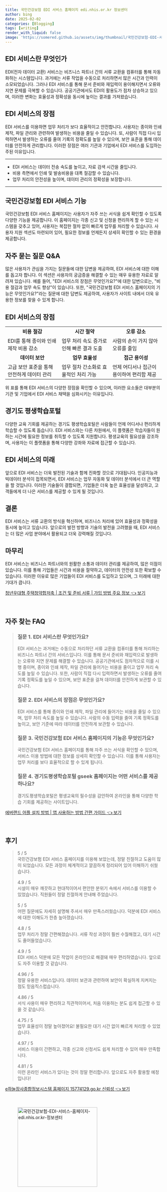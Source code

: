 ```yaml
---
title: 국민건강보험 EDI 서비스 홈페이지 edi.nhis.or.kr 정보센터
author: bing
date: 2025-02-02
categories: [Blogging]
tags: [writing]
render_with_liquid: false
image: 'https://somered.github.io/assets/img/thumbnail/국민건강보험-EDI-서비스-홈페이지-edi.nhis.or.kr-정보센터.webp'
---
```



<h2 id='EDI_서비스란_무엇인가'>EDI 서비스란 무엇인가</h2>

<p>EDI(전자 데이터 교환) 서비스는 비즈니스 파트너 간의 서류 교환을 컴퓨터를 통해 자동화하는 시스템입니다. 과거에는 서류 작업을 수동으로 처리하면서 많은 시간과 인력이 소모되었습니다. 그러나 EDI 서비스를 통해 문서 준비와 재입력이 용이해지면서 오류와 지연 문제를 극복할 수 있습니다. 공공기관에서도 EDI의 활용도가 점차 상승하고 있으며, 이러한 변화는 효율성과 정확성을 동시에 높이는 결과를 가져왔습니다.</p>

<h2 id='EDI_서비스의_장점'>EDI 서비스의 장점</h2>

<p>EDI 서비스를 이용하면 업무 처리가 보다 효율적이고 안전합니다. 사용자는 종이와 인쇄 제작, 파일 관리와 관련하여 발생하는 비용을 줄일 수 있습니다. 또, 사람이 직접 다시 입력하면서 발생하는 오류를 줄여 기록의 정확도를 높일 수 있으며, 보안 표준을 통해 데이터를 안전하게 관리합니다. 이러한 장점은 여러 기관과 기업에서 EDI 서비스를 도입하는 주된 이유입니다.</p>

<hr />

<ul>
    <li>EDI 서비스는 데이터 전송 속도를 높이고, 자료 검색 시간을 줄입니다.</li>
    <li>비용 측면에서 인쇄 및 발송비용을 대폭 절감할 수 있습니다.</li>
    <li>업무 처리의 안전성을 높이며, 데이터 관리의 정확성을 보장합니다.</li>
</ul>

<hr />

<h2 id='국민건강보험_EDI_서비스_기능'>국민건강보험 EDI 서비스 기능</h2>

<p>국민건강보험 EDI 서비스 홈페이지는 사용자가 자주 쓰는 서식을 쉽게 확인할 수 있도록 다양한 기능을 제공합니다. 이 홈페이지는 각종 신고 및 신청을 편리하게 할 수 있는 시스템을 갖추고 있어, 사용자는 복잡한 절차 없이 빠르게 업무를 처리할 수 있습니다. 사용자 지원 섹션도 마련되어 있어, 필요한 정보를 언제든지 상세히 확인할 수 있는 환경을 제공합니다.</p>

<h2 id='자주_묻는_질문_QNA'>자주 묻는 질문 Q&A</h2>

<p>많은 사용자가 관심을 가지는 질문들에 대한 답변을 제공하여, EDI 서비스에 대한 이해를 돕고자 합니다. 이 섹션은 사용자의 궁금증을 해결할 수 있는 매우 유용한 자료로 알려져 있습니다. 예를 들어, "EDI 서비스의 장점은 무엇인가요?"에 대한 답변으로는, "비용 절감과 업무 속도 향상"이 있습니다. 또한, "국민건강보험 EDI 서비스 홈페이지의 기능은 무엇인가요?"라는 질문에 대한 답변도 제공하여, 사용자가 사이트 내에서 더욱 유용한 정보를 찾을 수 있게 합니다.</p>

<h2 id='표로본_EDI_서비스_장점'>EDI 서비스의 장점</h2>

<table>
    <tr>
        <td style="text-align: center; height: 17px;"><b>비용 절감</b></td>
        <td style="text-align: center; height: 17px;"><b>시간 절약</b></td>
        <td style="text-align: center; height: 17px;"><b>오류 감소</b></td>
    </tr>
    <tr>
        <td>EDI를 통해 종이와 인쇄 제작 비용 감소</td>
        <td>업무 처리 속도 증가로 인해 빠른 결과 도출</td>
        <td>사람의 손이 가지 않아 오류를 줄임</td>
    </tr>
    <tr>
        <td style="text-align: center; height: 17px;"><b>데이터 보안</b></td>
        <td style="text-align: center; height: 17px;"><b>업무 효율성</b></td>
        <td style="text-align: center; height: 17px;"><b>접근 용이성</b></td>
    </tr>
    <tr>
        <td>고급 보안 표준을 통해 안전하게 데이터 관리</td>
        <td>업무 절차 간소화로 효율적인 처리 가능</td>
        <td>언제 어디서나 접근이 용이하여 편리함 제공</td>
    </tr>
</table>

<p>위 표를 통해 EDI 서비스의 다양한 장점을 확인할 수 있으며, 이러한 요소들은 대부분의 기관 및 기업에서 EDI 서비스 채택을 심화시키는 이유입니다.</p>

<h2 id='경기도_평생학습포털'>경기도 평생학습포털</h2>

<p>다양한 교육 기회를 제공하는 경기도 평생학습포털은 사람들이 언제 어디서나 편리하게 학습할 수 있도록 돕습니다. EDI 서비스와는 다른 차원에서, 이 플랫폼은 학습자들이 원하는 시간에 필요한 정보를 취득할 수 있도록 지원합니다. 평생교육의 필요성을 강조하며, 사용자는 이 플랫폼을 통해 다양한 강좌와 자료에 접근할 수 있습니다.</p>

<h2 id='EDI_서비스의_미래'>EDI 서비스의 미래</h2>

<p>앞으로 EDI 서비스는 더욱 발전된 기술과 함께 진화할 것으로 기대됩니다. 인공지능과 빅데이터 분석이 접목되면서, EDI 서비스는 업무 자동화 및 데이터 분석에서 더 큰 역할을 할 것입니다. 이러한 기술들이 결합되면, 기업들은 더욱 높은 효율성을 달성하고, 고객들에게 더 나은 서비스를 제공할 수 있게 될 것입니다.</p>

<h2 id='결론'>결론</h2>

<p>EDI 서비스는 서류 교환의 방식을 혁신하며, 비즈니스 처리에 있어 효율성과 정확성을 동시에 높이고 있습니다. 앞으로의 발전 방향과 기술의 발전을 고려했을 때, EDI 서비스는 더 많은 사업 분야에서 활용되고 더욱 강력해질 것입니다.</p>

<h2 id='마무리'>마무리</h2>

<p>EDI 서비스는 비즈니스 파트너와의 원활한 소통과 데이터 관리를 제공하여, 많은 이점이 있습니다. 이를 통해 기업들은 시간과 비용을 절약하고, 데이터의 안전성 또한 확보할 수 있습니다. 이러한 이유로 많은 기업들이 EDI 서비스를 도입하고 있으며, 그 미래에 대한 기대가 큽니다.</p>


<p><a class="click-button" title="청년우대형 주택청약합저축 | 조건 및 준비 서류 | 가입 방법 주요 정보" href="https://somered.github.io/posts/%EC%B2%AD%EB%85%84%EC%9A%B0%EB%8C%80%ED%98%95-%EC%A3%BC%ED%83%9D%EC%B2%AD%EC%95%BD%ED%95%A9%EC%A0%80%EC%B6%95-%EC%A1%B0%EA%B1%B4-%EB%B0%8F-%EC%A4%80%EB%B9%84-%EC%84%9C%EB%A5%98-%EA%B0%80%EC%9E%85-%EB%B0%A9%EB%B2%95-%EC%A3%BC%EC%9A%94-%EC%A0%95%EB%B3%B4/" rel="dofollow">청년우대형 주택청약합저축 | 조건 및 준비 서류 | 가입 방법 주요 정보 👈 보기</a></p><br>
<h2 id='자주_찾는_FAQ'>자주 찾는 FAQ</h2>
<div itemscope="" itemtype="https://schema.org/FAQPage"> 
<blockquote> 
<div itemscope="" itemprop="mainEntity" itemtype="https://schema.org/Question"> 
<h3 itemprop="name">질문 1. EDI 서비스란 무엇인가요? </h3> 
<div itemscope="" itemprop="acceptedAnswer" itemtype="https://schema.org/Answer"> 
<span itemprop="text"> 
<p>EDI 서비스는 과거에는 수동으로 처리하던 서류 교환을 컴퓨터를 통해 처리하는 비즈니스 파트너 간의 서비스입니다. 이를 통해 문서 준비와 재입력으로 발생하는 오류와 지연 문제를 해결할 수 있습니다. 공공기관에서도 점차적으로 이를 시행 중이며, 종이와 인쇄 제작, 파일 관리에 들어가는 비용을 줄이고 업무 처리 속도를 높일 수 있습니다. 또한, 사람이 직접 다시 입력하면서 발생하는 오류를 줄여 기록 정확도를 높일 수 있으며, 보안 표준을 걸쳐 데이터를 안전하게 보관할 수 있습니다.</p> 
</span> 
</div> 
</div> 

<div itemscope="" itemprop="mainEntity" itemtype="https://schema.org/Question"> 
<h3 itemprop="name">질문 2. EDI 서비스의 장점은 무엇인가요?</h3> 
<div itemscope="" itemprop="acceptedAnswer" itemtype="https://schema.org/Answer"> 
<span itemprop="text"> 
<p>EDI 서비스를 통해 종이와 인쇄 제작, 파일 관리에 들어가는 비용을 줄일 수 있으며, 업무 처리 속도를 높일 수 있습니다. 사람의 수동 입력을 줄여 기록 정확도를 높이고, 보안 기준에 따라 데이터를 안전하게 보관할 수 있습니다.</p> 
</span> 
</div> 
</div> 

<div itemscope="" itemprop="mainEntity" itemtype="https://schema.org/Question"> 
<h3 itemprop="name">질문 3. 국민건강보험 EDI 서비스 홈페이지의 기능은 무엇인가요?</h3> 
<div itemscope="" itemprop="acceptedAnswer" itemtype="https://schema.org/Answer"> 
<span itemprop="text"> 
<p>국민건강보험 EDI 서비스 홈페이지를 통해 자주 쓰는 서식을 확인할 수 있으며, 서비스 이용 방법에 대한 정보를 상세히 확인할 수 있습니다. 이를 통해 사용자는 업무 처리를 보다 효율적으로 할 수 있게 됩니다.</p> 
</span> 
</div> 
</div> 

<div itemscope="" itemprop="mainEntity" itemtype="https://schema.org/Question"> 
<h3 itemprop="name">질문 4. 경기도평생학습포털 gseek 홈페이지는 어떤 서비스를 제공하나요?</h3> 
<div itemscope="" itemprop="acceptedAnswer" itemtype="https://schema.org/Answer"> 
<span itemprop="text"> 
<p>경기도평생학습포털은 평생교육의 필수성을 감안하여 온라인을 통해 다양한 학습 기회를 제공하는 사이트입니다.</p> 
</span> 
</div> 
</div> 

</blockquote> 
</div>
<p><a class="click-button" title="에버랜드 어플 설치 방법 | 앱 사용하는 방법 간편 가이드" href="https://somered.github.io/posts/%EC%97%90%EB%B2%84%EB%9E%9C%EB%93%9C-%EC%96%B4%ED%94%8C-%EC%84%A4%EC%B9%98-%EB%B0%A9%EB%B2%95-%EC%95%B1-%EC%82%AC%EC%9A%A9%ED%95%98%EB%8A%94-%EB%B0%A9%EB%B2%95-%EA%B0%84%ED%8E%B8-%EA%B0%80%EC%9D%B4%EB%93%9C/" rel="dofollow">에버랜드 어플 설치 방법 | 앱 사용하는 방법 간편 가이드 👈 보기</a></p><br>
<h2 id='후기'>후기</h2>
<div itemscope itemtype="https://schema.org/Product">
  <blockquote>
  <div itemprop="review" itemscope itemtype="https://schema.org/Review">
      <div itemprop="reviewRating" itemscope itemtype="https://schema.org/Rating"> <span itemprop="ratingValue">5</span> / <span itemprop="bestRating">5</span> </div>
      <span itemprop="reviewBody">국민건강보험 EDI 서비스 홈페이지를 이용해 보았는데, 정말 친절하고 도움이 많이 되었습니다. 모든 과정이 체계적이고 깔끔하게 정리되어 있어 이해하기 쉬웠습니다.</span>
  </div>
  <br>
  <div itemprop="review" itemscope itemtype="https://schema.org/Review">
      <div itemprop="reviewRating" itemscope itemtype="https://schema.org/Rating"> <span itemprop="ratingValue">4.9</span> / <span itemprop="bestRating">5</span> </div>
      <span itemprop="reviewBody">시설이 매우 깨끗하고 현대적이어서 편안한 분위기 속에서 서비스를 이용할 수 있었습니다. 직원들이 정말 친절하게 안내해 주었습니다.</span>
  </div>
  <br>
  <div itemprop="review" itemscope itemtype="https://schema.org/Review">
      <div itemprop="reviewRating" itemscope itemtype="https://schema.org/Rating"> <span itemprop="ratingValue">5</span> / <span itemprop="bestRating">5</span> </div>
      <span itemprop="reviewBody">어떤 질문에도 자세히 설명해 주셔서 매우 만족스러웠습니다. 덕분에 EDI 서비스에 대한 이해도가 한층 높아졌습니다.</span>
  </div>
  <br>
  <div itemprop="review" itemscope itemtype="https://schema.org/Review">
      <div itemprop="reviewRating" itemscope itemtype="https://schema.org/Rating"> <span itemprop="ratingValue">4.8</span> / <span itemprop="bestRating">5</span> </div>
      <span itemprop="reviewBody">업무 처리가 정말 간편해졌습니다. 서류 작성 과정이 훨씬 수월해졌고, 대기 시간도 줄어들었습니다.</span>
  </div>
  <br>
  <div itemprop="review" itemscope itemtype="https://schema.org/Review">
      <div itemprop="reviewRating" itemscope itemtype="https://schema.org/Rating"> <span itemprop="ratingValue">4.9</span> / <span itemprop="bestRating">5</span> </div>
      <span itemprop="reviewBody">EDI 서비스 덕분에 모든 작업이 온라인으로 해결돼 매우 편리하였습니다. 앞으로도 자주 이용할 것 같습니다.</span>
  </div>
  <br>
  <div itemprop="review" itemscope itemtype="https://schema.org/Review">
      <div itemprop="reviewRating" itemscope itemtype="https://schema.org/Rating"> <span itemprop="ratingValue">4.96</span> / <span itemprop="bestRating">5</span> </div>
      <span itemprop="reviewBody">정말 유용한 서비스입니다. 데이터 보관과 관련하여 보안이 확실하게 지켜지는 점도 믿음직스럽습니다.</span>
  </div>
  <br>
  <div itemprop="review" itemscope itemtype="https://schema.org/Review">
      <div itemprop="reviewRating" itemscope itemtype="https://schema.org/Rating"> <span itemprop="ratingValue">4.86</span> / <span itemprop="bestRating">5</span> </div>
      <span itemprop="reviewBody">서식 사용이 매우 편리하고 직관적이어서, 처음 이용하는 분도 쉽게 접근할 수 있을 것 같습니다.</span>
  </div>
  <br>
  <div itemprop="review" itemscope itemtype="https://schema.org/Review">
      <div itemprop="reviewRating" itemscope itemtype="https://schema.org/Rating"> <span itemprop="ratingValue">4.75</span> / <span itemprop="bestRating">5</span> </div>
      <span itemprop="reviewBody">업무 효율성이 정말 높아졌어요! 불필요한 대기 시간 없이 빠르게 처리할 수 있었습니다.</span>
  </div>
  <br>
  <div itemprop="review" itemscope itemtype="https://schema.org/Review">
      <div itemprop="reviewRating" itemscope itemtype="https://schema.org/Rating"> <span itemprop="ratingValue">4.97</span> / <span itemprop="bestRating">5</span> </div>
      <span itemprop="reviewBody">서비스 이용이 간편하고, 각종 신고와 신청서도 쉽게 처리할 수 있어 매우 만족합니다.</span>
  </div>
  <br>
  <div itemprop="review" itemscope itemtype="https://schema.org/Review">
      <div itemprop="reviewRating" itemscope itemtype="https://schema.org/Rating"> <span itemprop="ratingValue">4.81</span> / <span itemprop="bestRating">5</span> </div>
      <span itemprop="reviewBody">이런 온라인 서비스가 있다는 것이 정말 편리합니다. 앞으로도 자주 활용할 예정입니다!</span>
  </div>
  </blockquote>
</div>
<p><a class="click-button" title="e하늘장사종합정보시스템 홈페이지 15774129.go.kr 신뢰성" href="https://somered.github.io/posts/e%ED%95%98%EB%8A%98%EC%9E%A5%EC%82%AC%EC%A2%85%ED%95%A9%EC%A0%95%EB%B3%B4%EC%8B%9C%EC%8A%A4%ED%85%9C-%ED%99%88%ED%8E%98%EC%9D%B4%EC%A7%80-15774129.go.kr-%EC%8B%A0%EB%A2%B0%EC%84%B1/" rel="dofollow">e하늘장사종합정보시스템 홈페이지 15774129.go.kr 신뢰성 👈 보기</a></p><br>
<figure class="image"><img src="https://somered.github.io/assets/img/thumbnail/국민건강보험-EDI-서비스-홈페이지-edi.nhis.or.kr-정보센터.webp" alt="국민건강보험-EDI-서비스-홈페이지-edi.nhis.or.kr-정보센터" width="256" height="256"></figure>